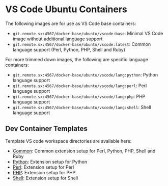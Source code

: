 # VS Code Ubuntu Containers

The following images are for use as VS Code base containers:

* `git.remote.sx:4567/docker-base/ubuntu/vscode:base`: Minimal VS Code image without additional language support
* `git.remote.sx:4567/docker-base/ubuntu/vscode:latest`: Common language support (Perl, Python, PHP, Shell and Ruby)

For more trimmed down images, the following are specific language containers:

* `git.remote.sx:4567/docker-base/ubuntu/vscode/lang:python`: Python language support
* `git.remote.sx:4567/docker-base/ubuntu/vscode/lang:perl`: Perl language support
* `git.remote.sx:4567/docker-base/ubuntu/vscode/lang:php`: PHP language support
* `git.remote.sx:4567/docker-base/ubuntu/vscode/lang:shell`: Shell language support

## Dev Container Templates

Template VS code workspace directories are available here:

* [Common](templates/common/): Common extension setup for Perl, Python, PHP, Shell and Ruby
* [Python](templates/python/): Extension setup for Python
* [Perl](templates/perl/): Extension setup for Perl
* [PHP](templates/php/): Extension setup for PHP
* [Shell](templates/shell/): Extension setup for Shell
